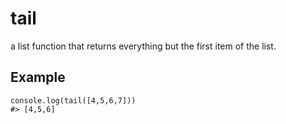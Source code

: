 # tail

a list function that returns everything but the first item of the list.

## Example

```
console.log(tail([4,5,6,7]))
#> [4,5,6]
```
